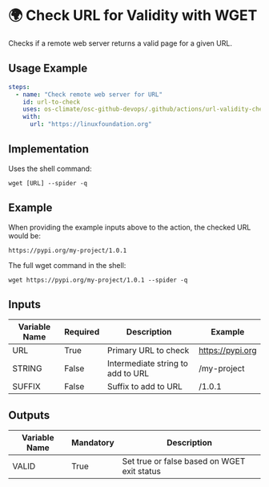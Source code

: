 <!--
# SPDX-License-Identifier: Apache-2.0
# SPDX-FileCopyrightText: 2025 The Linux Foundation
-->

# 🌍 Check URL for Validity with WGET

Checks if a remote web server returns a valid page for a given URL.

## Usage Example

<!-- markdownlint-disable MD013 -->

```yaml
steps:
  - name: "Check remote web server for URL"
    id: url-to-check
    uses: os-climate/osc-github-devops/.github/actions/url-validity-check-action@main
    with:
      url: "https://linuxfoundation.org"
```

<!-- markdownlint-enable MD013 -->

## Implementation

Uses the shell command:

`wget [URL] --spider -q`

## Example

When providing the example inputs above to the action, the checked URL would be:

`https://pypi.org/my-project/1.0.1`

The full wget command in the shell:

`wget https://pypi.org/my-project/1.0.1 --spider -q`

## Inputs

<!-- markdownlint-disable MD013 -->

| Variable Name | Required | Description                       | Example          |
| ------------- | -------- | --------------------------------- | ---------------- |
| URL           | True     | Primary URL to check              | <https://pypi.org> |
| STRING        | False    | Intermediate string to add to URL | /my-project       |
| SUFFIX        | False    | Suffix to add to URL              | /1.0.1            |

<!-- markdownlint-enable MD013 -->

## Outputs

<!-- markdownlint-disable MD013 -->

| Variable Name | Mandatory | Description                                 |
| ------------- | --------- | ------------------------------------------- |
| VALID         | True      | Set true or false based on WGET exit status |

<!-- markdownlint-enable MD013 -->
